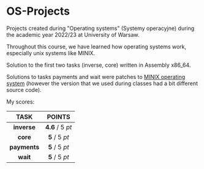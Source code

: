# OS-Projects

Projects created during "Operating systems" (Systemy operacyjne) during the academic year 2022/23 at University of Warsaw.

Throughout this course, we have learned how operating systems work, especially unix systems like MINIX.

Solution to the first two tasks (inverse, core)  written in Assembly x86_64.

Solutions to tasks payments and wait were patches to [MINIX operating system](https://github.com/Stichting-MINIX-Research-Foundation/minix) (however the version that we used during classes had a bit different source code).


My scores:

| TASK           | POINTS            | 
| :------------: | :------------:    |
| **inverse**     |  **4.6** / 5 _pt_ |
| **core**	   | **5** / 5 _pt_ |
| **payments** | **5** / 5 _pt_ |
| **wait** | **5** / 5 _pt_



